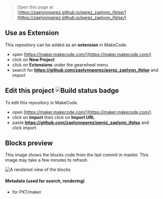 
> Open this page at [https://zaelynnperez.github.io/perez_zaelynn_ifelse/](https://zaelynnperez.github.io/perez_zaelynn_ifelse/)

## Use as Extension

This repository can be added as an **extension** in MakeCode.

* open [https://maker.makecode.com/](https://maker.makecode.com/)
* click on **New Project**
* click on **Extensions** under the gearwheel menu
* search for **https://github.com/zaelynnperez/perez_zaelynn_ifelse** and import

## Edit this project ![Build status badge](https://github.com/zaelynnperez/perez_zaelynn_ifelse/workflows/MakeCode/badge.svg)

To edit this repository in MakeCode.

* open [https://maker.makecode.com/](https://maker.makecode.com/)
* click on **Import** then click on **Import URL**
* paste **https://github.com/zaelynnperez/perez_zaelynn_ifelse** and click import

## Blocks preview

This image shows the blocks code from the last commit in master.
This image may take a few minutes to refresh.

![A rendered view of the blocks](https://github.com/zaelynnperez/perez_zaelynn_ifelse/raw/master/.github/makecode/blocks.png)

#### Metadata (used for search, rendering)

* for PXT/maker
<script src="https://makecode.com/gh-pages-embed.js"></script><script>makeCodeRender("{{ site.makecode.home_url }}", "{{ site.github.owner_name }}/{{ site.github.repository_name }}");</script>
